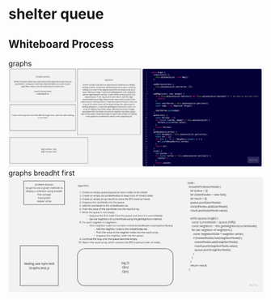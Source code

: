 # shelter queue 
## Whiteboard Process


graphs ![whitebord graphs](./Untitled(1).jpg)
graphs breadht first ![whitebord graphs](./Untitled(5).jpg)

